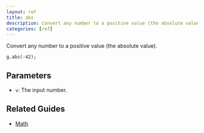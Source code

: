```yaml
---
layout: ref
title: abs
description: Convert any number to a positive value (the absolute value).
categories: [ref]
---
```

Convert any number to a positive value (the absolute value).

    g.abs(-42);

## Parameters
- `v`: The input number.

## Related Guides
- [Math](../guide/math.html)
